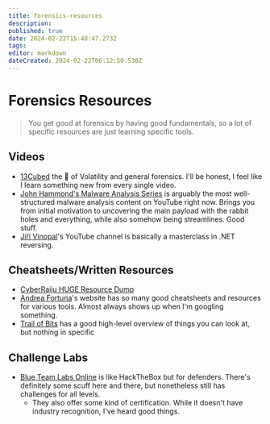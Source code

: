 ```yaml
---
title: forensics-resources
description: 
published: true
date: 2024-02-22T15:48:47.273Z
tags: 
editor: markdown
dateCreated: 2024-02-22T06:12:50.530Z
---
```


# Forensics Resources
> You get good at forensics by having good fundamentals, so a lot of specific resources are just learning specific tools.

## Videos
- [13Cubed](https://www.youtube.com/@13Cubed) the 🐐 of Volatility and general forensics. I'll be honest, I feel like I learn something new from every single video.
- [John Hammond's Malware Analysis Series](https://youtube.com/playlist?list=PL1H1sBF1VAKWMn_3QPddayIypbbITTGZv) is arguably the most well-structured malware analysis content on YouTube right now. Brings you from initial motivation to uncovering the main payload with the rabbit holes and everything, while also somehow being streamlines. Good stuff.
- [Jiří Vinopal](https://www.youtube.com/@DuMpGuYTrIcKsTeR)'s YouTube channel is basically a masterclass in .NET reversing.

## Cheatsheets/Written Resources
- [CyberRaiju HUGE Resource Dump](https://www.jaiminton.com/cheatsheet/DFIR/#)
- [Andrea Fortuna](https://andreafortuna.org/)'s website has so many good cheatsheets and resources for various tools. Almost always shows up when I'm googling something.
- [Trail of Bits](http://trailofbits.github.io/ctf/forensics/) has a good high-level overview of things you can look at, but nothing in specific

## Challenge Labs
- [Blue Team Labs Online](https://blueteamlabs.online/) is like HackTheBox but for defenders. There's definitely some scuff here and there, but nonetheless still has challenges for all levels.
	- They also offer some kind of certification. While it doesn't have industry recognition, I've heard good things.